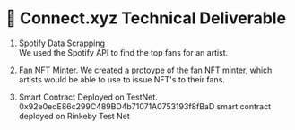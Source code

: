 # 📝 Connect.xyz Technical Deliverable 

1) Spotify Data Scrapping <br>
We used the Spotify API to find the top fans for an artist. 

2) Fan NFT Minter. 
We created a protoype of the fan NFT minter, which artists would be able to use to issue NFT's to their fans. 


4) Smart Contract Deployed on TestNet. 
0x92e0edE86c299C489BD4b71071A0753193f8fBaD
smart contract deployed on Rinkeby Test Net




